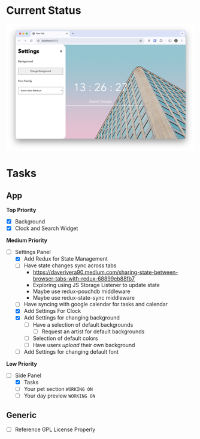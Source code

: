 # Current Status
![Current Screenshot](./current_screenshot.png)

# Tasks
## App
**Top Priority**
- [x] Background
- [x] Clock and Search Widget

**Medium Priority**
- [ ] Settings Panel
  - [x] Add Redux for State Management
  - [ ] Have state changes sync across tabs
    - https://daverivera90.medium.com/sharing-state-between-browser-tabs-with-redux-68899eb88fb7
    - Exploring using JS Storage Listener to update state
    - Maybe use redux-pouchdb middleware
    - Maybe use redux-state-sync middleware
  - [ ] Have syncing with google calendar for tasks and calendar
  - [x] Add Settings For Clock
  - [x] Add Settings for changing background
    - [ ] Have a selection of default backgrounds
      - [ ] Request an artist for default backgrounds
    - [ ] Selection of default colors
    - [ ] Have users *upload* their own background
  - [ ] Add Settings for changing default font

**Low Priority**
- [ ] Side Panel
  - [x] Tasks
  - [ ] Your pet section      `WORKING ON`
  - [ ] Your day preview      `WORKING ON`

## Generic
- [ ] Reference GPL License Properly
